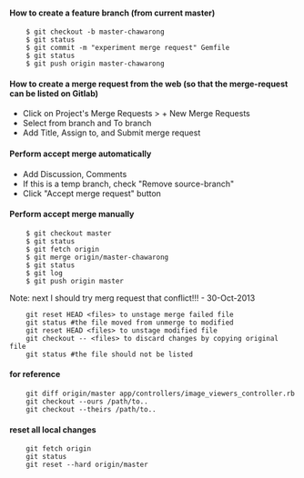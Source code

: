 #### How to create a feature branch (from current master)

        $ git checkout -b master-chawarong
        $ git status
        $ git commit -m "experiment merge request" Gemfile
        $ git status
        $ git push origin master-chawarong

#### How to create a merge request from the web (so that the merge-request can be listed on Gitlab)

* Click on Project's Merge Requests > + New Merge Requests
* Select from branch and To branch
* Add Title, Assign to, and Submit merge request 

#### Perform accept merge automatically

* Add Discussion, Comments 
* If this is a temp branch, check "Remove source-branch"
* Click "Accept merge request" button


#### Perform accept merge manually

        $ git checkout master
        $ git status
        $ git fetch origin
        $ git merge origin/master-chawarong
        $ git status
        $ git log
        $ git push origin master

Note: next I should try merg request that conflict!!! - 30-Oct-2013


		git reset HEAD <files> to unstage merge failed file
		git status #the file moved from unmerge to modified
		git reset HEAD <files> to unstage modified file
		git checkout -- <files> to discard changes by copying original file 
		git status #the file should not be listed

#### for reference 
		git diff origin/master app/controllers/image_viewers_controller.rb
		git checkout --ours /path/to..
		git checkout --theirs /path/to..

#### reset all local changes
		git fetch origin
		git status
		git reset --hard origin/master







